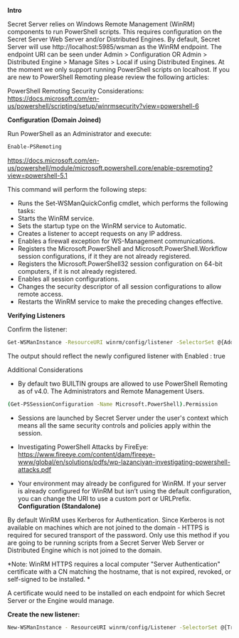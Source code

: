 **Intro**

Secret Server relies on Windows Remote Management (WinRM) components to run PowerShell scripts. This requires configuration on the Secret Server Web Server and/or Distributed Engines. By default, Secret Server will use http://localhost:5985/wsman as the WinRM endpoint.​ The endpoint URI can be seen under Admin > Configuration OR Admin > Distributed Engine > Manage Sites > Local if using Distributed Engines. At the moment we only support running PowerShell scripts on localhost. If you are new to PowerShell Remoting please review the following articles:

PowerShell Remoting Security Considerations: https://docs.microsoft.com/en-us/powershell/scripting/setup/winrmsecurity?view=powershell-6
 
**Configuration (Domain Joined)**

Run PowerShell as an Administrator and execute:
```sh
Enable-PSRemoting
```
https://docs.microsoft.com/en-us/powershell/module/microsoft.powershell.core/enable-psremoting?view=powershell-5.1

This command will perform the following steps:
- Runs the Set-WSManQuickConfig cmdlet, which performs the following tasks:
- Starts the WinRM service.
- Sets the startup type on the WinRM service to Automatic.
- Creates a listener to accept requests on any IP address.
- Enables a firewall exception for WS-Management communications.
- Registers the Microsoft.PowerShell and Microsoft.PowerShell.Workflow session configurations, if it they are not already registered.
- Registers the Microsoft.PowerShell32 session configuration on 64-bit computers, if it is not already registered.
- Enables all session configurations.
- Changes the security descriptor of all session configurations to allow remote access.
- Restarts the WinRM service to make the preceding changes effective.

**Verifying Listeners**

Confirm the listener:
```sh
Get-WSManInstance -ResourceURI winrm/config/listener -SelectorSet @{Address="*";Transport="http"}
```

The output should reflect the newly configured listener with Enabled : true

Additional Considerations

- By default two BUILTIN groups are allowed to use PowerShell Remoting as of v4.0. The Administrators and Remote Management Users.

```sh
(Get-PSSessionConfiguration -Name Microsoft.PowerShell).Permission
```
- Sessions are launched by Secret Server under the user's context which means all the same security controls and policies apply within the session.
- Investigating PowerShell Attacks by FireEye: https://www.fireeye.com/content/dam/fireeye-www/global/en/solutions/pdfs/wp-lazanciyan-investigating-powershell-attacks.pdf

- Your environment may already be configured for WinRM. If your server is already configured for WinRM but isn’t using the default configuration, you can change the URI to use a custom port or URLPrefix.
**Configuration (Standalone)**

By default WinRM uses Kerberos for Authentication. Since Kerberos is not available on machines which are not joined to the domain - HTTPS is required for secured transport of the password. Only use this method if you are going to be running scripts from a Secret Server Web Server or Distributed Engine which is not joined to the domain.

*Note: WinRM HTTPS requires a local computer "Server Authentication" certificate with a CN matching the hostname, that is not expired, revoked, or self-signed to be installed. *

A certificate would need to be installed on each endpoint for which Secret Server or the Engine would manage.

**Create the new listener:**
```sh
New-WSManInstance - ResourceURI winrm/config/Listener -SelectorSet @{Transport=HTTPS} -ValueSet @{Hostname="HOST";CertificateThumbprint="XXXXXXXXXX"}
```